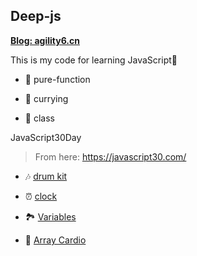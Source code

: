 ## Deep-js

**<a href="https://www.agility6.cn">Blog: agility6.cn</a>**

This is my code for learning JavaScript🍫

- 🧋 pure-function

- 🍕 currying

- 🍔 class

JavaScript30Day

> From here: https://javascript30.com/

- 🎶 [drum kit](/JavaScript30/01%20-%20JavaScript%20Drum%20Kit/)

- ⏰ [clock](/JavaScript30/02%20-%20JS%20and%20CSS%20Clock/)

- 🏞️ [Variables](/JavaScript30/03%20-%20CSS%20Variables/)

- 🔢 [Array Cardio](/JavaScript30/04%20-%20Array%20Cardio%20Day%201/)